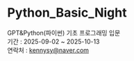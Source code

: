 # Python_Basic_Night
GPT&amp;Python(파이썬) 기초 프로그래밍 입문     
기간 : 2025-09-02 ~ 2025-10-13      
연락처 : kennysy@naver.com      
 

